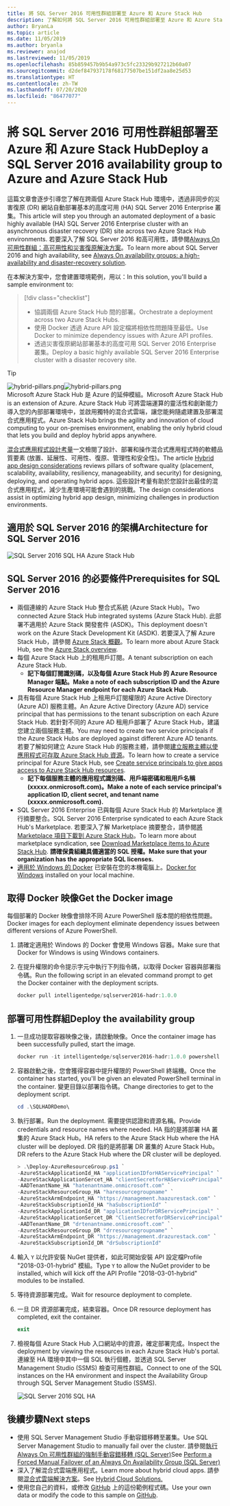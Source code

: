```yaml
---
title: 將 SQL Server 2016 可用性群組部署至 Azure 和 Azure Stack Hub
description: 了解如何將 SQL Server 2016 可用性群組部署至 Azure 和 Azure Stack Hub。
author: BryanLa
ms.topic: article
ms.date: 11/05/2019
ms.author: bryanla
ms.reviewer: anajod
ms.lastreviewed: 11/05/2019
ms.openlocfilehash: 85b859457b9b54a973c5fc23329b927212b60a07
ms.sourcegitcommit: d2def847937178f68177507be151df2aa8e25d53
ms.translationtype: HT
ms.contentlocale: zh-TW
ms.lasthandoff: 07/20/2020
ms.locfileid: "86477077"
---
```

# <a name="deploy-a-sql-server-2016-availability-group-to-azure-and-azure-stack-hub"></a><span data-ttu-id="387a2-103">將 SQL Server 2016 可用性群組部署至 Azure 和 Azure Stack Hub</span><span class="sxs-lookup"><span data-stu-id="387a2-103">Deploy a SQL Server 2016 availability group to Azure and Azure Stack Hub</span></span>

<span data-ttu-id="387a2-104">這篇文章會逐步引導您了解在跨兩個 Azure Stack Hub 環境中，透過非同步的災害復原 (DR) 網站自動部署基本的高度可用 (HA) SQL Server 2016 Enterprise 叢集。</span><span class="sxs-lookup"><span data-stu-id="387a2-104">This article will step you through an automated deployment of a basic highly available (HA) SQL Server 2016 Enterprise cluster with an asynchronous disaster recovery (DR) site across two Azure Stack Hub environments.</span></span> <span data-ttu-id="387a2-105">若要深入了解 SQL Server 2016 和高可用性，請參閱[Always On 可用性群組：高可用性和災害復原解決方案](/sql/database-engine/availability-groups/windows/always-on-availability-groups-sql-server?view=sql-server-2016)。</span><span class="sxs-lookup"><span data-stu-id="387a2-105">To learn more about SQL Server 2016 and high availability, see [Always On availability groups: a high-availability and disaster-recovery solution](/sql/database-engine/availability-groups/windows/always-on-availability-groups-sql-server?view=sql-server-2016).</span></span>

<span data-ttu-id="387a2-106">在本解決方案中，您會建置環境範例，用以：</span><span class="sxs-lookup"><span data-stu-id="387a2-106">In this solution, you'll build a sample environment to:</span></span>

> [!div class="checklist"]
> - <span data-ttu-id="387a2-107">協調兩個 Azure Stack Hub 間的部署。</span><span class="sxs-lookup"><span data-stu-id="387a2-107">Orchestrate a deployment across two Azure Stack Hubs.</span></span>
> - <span data-ttu-id="387a2-108">使用 Docker 透過 Azure API 設定檔將相依性問題降至最低。</span><span class="sxs-lookup"><span data-stu-id="387a2-108">Use Docker to minimize dependency issues with Azure API profiles.</span></span>
> - <span data-ttu-id="387a2-109">透過災害復原網站部署基本的高度可用 SQL Server 2016 Enterprise 叢集。</span><span class="sxs-lookup"><span data-stu-id="387a2-109">Deploy a basic highly available SQL Server 2016 Enterprise cluster with a disaster recovery site.</span></span>

> [!Tip]  
> <span data-ttu-id="387a2-110">![hybrid-pillars.png](./media/solution-deployment-guide-cross-cloud-scaling/hybrid-pillars.png)</span><span class="sxs-lookup"><span data-stu-id="387a2-110">![hybrid-pillars.png](./media/solution-deployment-guide-cross-cloud-scaling/hybrid-pillars.png)</span></span>  
> <span data-ttu-id="387a2-111">Microsoft Azure Stack Hub 是 Azure 的延伸模組。</span><span class="sxs-lookup"><span data-stu-id="387a2-111">Microsoft Azure Stack Hub is an extension of Azure.</span></span> <span data-ttu-id="387a2-112">Azure Stack Hub 可將雲端運算的靈活性和創新能力導入您的內部部署環境中，並啟用獨特的混合式雲端，讓您能夠隨處建置及部署混合式應用程式。</span><span class="sxs-lookup"><span data-stu-id="387a2-112">Azure Stack Hub brings the agility and innovation of cloud computing to your on-premises environment, enabling the only hybrid cloud that lets you build and deploy hybrid apps anywhere.</span></span>  
> 
> <span data-ttu-id="387a2-113">[混合式應用程式設計考量](overview-app-design-considerations.md)一文檢閱了設計、部署和操作混合式應用程式時的軟體品質要素 (放置、延展性、可用性、復原、管理性和安全性)。</span><span class="sxs-lookup"><span data-stu-id="387a2-113">The article [Hybrid app design considerations](overview-app-design-considerations.md) reviews pillars of software quality (placement, scalability, availability, resiliency, manageability, and security) for designing, deploying, and operating hybrid apps.</span></span> <span data-ttu-id="387a2-114">這些設計考量有助於您設計出最佳的混合式應用程式，減少生產環境可能會遇到的挑戰。</span><span class="sxs-lookup"><span data-stu-id="387a2-114">The design considerations assist in optimizing hybrid app design, minimizing challenges in production environments.</span></span>

## <a name="architecture-for-sql-server-2016"></a><span data-ttu-id="387a2-115">適用於 SQL Server 2016 的架構</span><span class="sxs-lookup"><span data-stu-id="387a2-115">Architecture for SQL Server 2016</span></span>

![SQL Server 2016 SQL HA Azure Stack Hub](media/solution-deployment-guide-sql-ha/image1.png)

## <a name="prerequisites-for-sql-server-2016"></a><span data-ttu-id="387a2-117">SQL Server 2016 的必要條件</span><span class="sxs-lookup"><span data-stu-id="387a2-117">Prerequisites for SQL Server 2016</span></span>

- <span data-ttu-id="387a2-118">兩個連線的 Azure Stack Hub 整合式系統 (Azure Stack Hub)。</span><span class="sxs-lookup"><span data-stu-id="387a2-118">Two connected Azure Stack Hub integrated systems (Azure Stack Hub).</span></span> <span data-ttu-id="387a2-119">此部署不適用於 Azure Stack 開發套件 (ASDK)。</span><span class="sxs-lookup"><span data-stu-id="387a2-119">This deployment doesn't work on the Azure Stack Development Kit (ASDK).</span></span> <span data-ttu-id="387a2-120">若要深入了解 Azure Stack Hub，請參閱 [Azure Stack 概觀](https://azure.microsoft.com/overview/azure-stack/)。</span><span class="sxs-lookup"><span data-stu-id="387a2-120">To learn more about Azure Stack Hub, see the [Azure Stack overview](https://azure.microsoft.com/overview/azure-stack/).</span></span>
- <span data-ttu-id="387a2-121">每個 Azure Stack Hub 上的租用戶訂閱。</span><span class="sxs-lookup"><span data-stu-id="387a2-121">A tenant subscription on each Azure Stack Hub.</span></span>
  - <span data-ttu-id="387a2-122">**記下每個訂閱識別碼，以及每個 Azure Stack Hub 的 Azure Resource Manager 端點。**</span><span class="sxs-lookup"><span data-stu-id="387a2-122">**Make a note of each subscription ID and the Azure Resource Manager endpoint for each Azure Stack Hub.**</span></span>
- <span data-ttu-id="387a2-123">具有每個 Azure Stack Hub 上租用戶訂閱權限的 Azure Active Directory (Azure AD) 服務主體。</span><span class="sxs-lookup"><span data-stu-id="387a2-123">An Azure Active Directory (Azure AD) service principal that has permissions to the tenant subscription on each Azure Stack Hub.</span></span> <span data-ttu-id="387a2-124">若針對不同的 Azure AD 租用戶部署了 Azure Stack Hub，建議您建立兩個服務主體。</span><span class="sxs-lookup"><span data-stu-id="387a2-124">You may need to create two service principals if the Azure Stack Hubs are deployed against different Azure AD tenants.</span></span> <span data-ttu-id="387a2-125">若要了解如何建立 Azure Stack Hub 的服務主體，請參閱[建立服務主體以使應用程式可存取 Azure Stack Hub 資源](/azure-stack/user/azure-stack-create-service-principals)。</span><span class="sxs-lookup"><span data-stu-id="387a2-125">To learn how to create a service principal for Azure Stack Hub, see [Create service principals to give apps access to Azure Stack Hub resources](/azure-stack/user/azure-stack-create-service-principals).</span></span>
  - <span data-ttu-id="387a2-126">**記下每個服務主體的應用程式識別碼、用戶端密碼和租用戶名稱 (xxxxx.onmicrosoft.com)。**</span><span class="sxs-lookup"><span data-stu-id="387a2-126">**Make a note of each service principal's application ID, client secret, and tenant name (xxxxx.onmicrosoft.com).**</span></span>
- <span data-ttu-id="387a2-127">SQL Server 2016 Enterprise 已與每個 Azure Stack Hub 的 Marketplace 進行摘要整合。</span><span class="sxs-lookup"><span data-stu-id="387a2-127">SQL Server 2016 Enterprise syndicated to each Azure Stack Hub's Marketplace.</span></span> <span data-ttu-id="387a2-128">若要深入了解 Marketplace 摘要整合，請參閱[將 Marketplace 項目下載到 Azure Stack Hub](/azure-stack/operator/azure-stack-download-azure-marketplace-item)。</span><span class="sxs-lookup"><span data-stu-id="387a2-128">To learn more about marketplace syndication, see [Download Marketplace items to Azure Stack Hub](/azure-stack/operator/azure-stack-download-azure-marketplace-item).</span></span>
    <span data-ttu-id="387a2-129">**請確保貴組織具備適當的 SQL 授權。**</span><span class="sxs-lookup"><span data-stu-id="387a2-129">**Make sure that your organization has the appropriate SQL licenses.**</span></span>
- <span data-ttu-id="387a2-130">[適用於 Windows 的 Docker](https://docs.docker.com/docker-for-windows/) 已安裝在您的本機電腦上。</span><span class="sxs-lookup"><span data-stu-id="387a2-130">[Docker for Windows](https://docs.docker.com/docker-for-windows/) installed on your local machine.</span></span>

## <a name="get-the-docker-image"></a><span data-ttu-id="387a2-131">取得 Docker 映像</span><span class="sxs-lookup"><span data-stu-id="387a2-131">Get the Docker image</span></span>

<span data-ttu-id="387a2-132">每個部署的 Docker 映像會排除不同 Azure PowerShell 版本間的相依性問題。</span><span class="sxs-lookup"><span data-stu-id="387a2-132">Docker images for each deployment eliminate dependency issues between different versions of Azure PowerShell.</span></span>

1. <span data-ttu-id="387a2-133">請確定適用於 Windows 的 Docker 會使用 Windows 容器。</span><span class="sxs-lookup"><span data-stu-id="387a2-133">Make sure that Docker for Windows is using Windows containers.</span></span>
2. <span data-ttu-id="387a2-134">在提升權限的命令提示字元中執行下列指令碼，以取得 Docker 容器與部署指令碼。</span><span class="sxs-lookup"><span data-stu-id="387a2-134">Run the following script in an elevated command prompt to get the Docker container with the deployment scripts.</span></span>

    ```powershell  
    docker pull intelligentedge/sqlserver2016-hadr:1.0.0
    ```

## <a name="deploy-the-availability-group"></a><span data-ttu-id="387a2-135">部署可用性群組</span><span class="sxs-lookup"><span data-stu-id="387a2-135">Deploy the availability group</span></span>

1. <span data-ttu-id="387a2-136">一旦成功提取容器映像之後，請啟動映像。</span><span class="sxs-lookup"><span data-stu-id="387a2-136">Once the container image has been successfully pulled, start the image.</span></span>

      ```powershell  
      docker run -it intelligentedge/sqlserver2016-hadr:1.0.0 powershell
      ```

2. <span data-ttu-id="387a2-137">容器啟動之後，您會獲得容器中提升權限的 PowerShell 終端機。</span><span class="sxs-lookup"><span data-stu-id="387a2-137">Once the container has started, you'll be given an elevated PowerShell terminal in the container.</span></span> <span data-ttu-id="387a2-138">變更目錄以部署指令碼。</span><span class="sxs-lookup"><span data-stu-id="387a2-138">Change directories to get to the deployment script.</span></span>

      ```powershell  
      cd .\SQLHADRDemo\
      ```

3. <span data-ttu-id="387a2-139">執行部署。</span><span class="sxs-lookup"><span data-stu-id="387a2-139">Run the deployment.</span></span> <span data-ttu-id="387a2-140">需要提供認證和資源名稱。</span><span class="sxs-lookup"><span data-stu-id="387a2-140">Provide credentials and resource names where needed.</span></span> <span data-ttu-id="387a2-141">HA 指的是將部署 HA 叢集的 Azure Stack Hub。</span><span class="sxs-lookup"><span data-stu-id="387a2-141">HA refers to the Azure Stack Hub where the HA cluster will be deployed.</span></span> <span data-ttu-id="387a2-142">DR 指的是將部署 DR 叢集的 Azure Stack Hub。</span><span class="sxs-lookup"><span data-stu-id="387a2-142">DR refers to the Azure Stack Hub where the DR cluster will be deployed.</span></span>

      ```powershell
      > .\Deploy-AzureResourceGroup.ps1 `
      -AzureStackApplicationId_HA "applicationIDforHAServicePrincipal" `
      -AzureStackApplicationSercet_HA "clientSecretforHAServicePrincipal" `
      -AADTenantName_HA "hatenantname.onmicrosoft.com" `
      -AzureStackResourceGroup_HA "haresourcegroupname" `
      -AzureStackArmEndpoint_HA "https://management.haazurestack.com" `
      -AzureStackSubscriptionId_HA "haSubscriptionId" `
      -AzureStackApplicationId_DR "applicationIDforDRServicePrincipal" `
      -AzureStackApplicationSercet_DR "ClientSecretforDRServicePrincipal" `
      -AADTenantName_DR "drtenantname.onmicrosoft.com" `
      -AzureStackResourceGroup_DR "drresourcegroupname" `
      -AzureStackArmEndpoint_DR "https://management.drazurestack.com" `
      -AzureStackSubscriptionId_DR "drSubscriptionId"
      ```

4. <span data-ttu-id="387a2-143">輸入 `Y` 以允許安裝 NuGet 提供者，如此可開始安裝 API 設定檔Profile "2018-03-01-hybrid" 模組。</span><span class="sxs-lookup"><span data-stu-id="387a2-143">Type `Y` to allow the NuGet provider to be installed, which will kick off the API Profile "2018-03-01-hybrid" modules to be installed.</span></span>

5. <span data-ttu-id="387a2-144">等待資源部署完成。</span><span class="sxs-lookup"><span data-stu-id="387a2-144">Wait for resource deployment to complete.</span></span>

6. <span data-ttu-id="387a2-145">一旦 DR 資源部署完成，結束容器。</span><span class="sxs-lookup"><span data-stu-id="387a2-145">Once DR resource deployment has completed, exit the container.</span></span>

      ```powershell
      exit
      ```

7. <span data-ttu-id="387a2-146">檢視每個 Azure Stack Hub 入口網站中的資源，確定部署完成。</span><span class="sxs-lookup"><span data-stu-id="387a2-146">Inspect the deployment by viewing the resources in each Azure Stack Hub's portal.</span></span> <span data-ttu-id="387a2-147">連線至 HA 環境中其中一個 SQL 執行個體，並透過 SQL Server Management Studio (SSMS) 檢查可用性群組。</span><span class="sxs-lookup"><span data-stu-id="387a2-147">Connect to one of the SQL instances on the HA environment and inspect the Availability Group through SQL Server Management Studio (SSMS).</span></span>

    ![SQL Server 2016 SQL HA](media/solution-deployment-guide-sql-ha/image2.png)

## <a name="next-steps"></a><span data-ttu-id="387a2-149">後續步驟</span><span class="sxs-lookup"><span data-stu-id="387a2-149">Next steps</span></span>

- <span data-ttu-id="387a2-150">使用 SQL Server Management Studio 手動容錯移轉至叢集。</span><span class="sxs-lookup"><span data-stu-id="387a2-150">Use SQL Server Management Studio to manually fail over the cluster.</span></span> <span data-ttu-id="387a2-151">請參閱[執行 Always On 可用性群組的強制手動容錯移轉 (SQL Server)](/sql/database-engine/availability-groups/windows/perform-a-forced-manual-failover-of-an-availability-group-sql-server?view=sql-server-2017)</span><span class="sxs-lookup"><span data-stu-id="387a2-151">See [Perform a Forced Manual Failover of an Always On Availability Group (SQL Server)](/sql/database-engine/availability-groups/windows/perform-a-forced-manual-failover-of-an-availability-group-sql-server?view=sql-server-2017)</span></span>
- <span data-ttu-id="387a2-152">深入了解混合式雲端應用程式。</span><span class="sxs-lookup"><span data-stu-id="387a2-152">Learn more about hybrid cloud apps.</span></span> <span data-ttu-id="387a2-153">請參閱[混合式雲端解決方案](https://aka.ms/azsdevtutorials)。</span><span class="sxs-lookup"><span data-stu-id="387a2-153">See [Hybrid Cloud Solutions.](https://aka.ms/azsdevtutorials)</span></span>
- <span data-ttu-id="387a2-154">使用您自己的資料，或修改 [GitHub](https://github.com/Azure-Samples/azure-intelligent-edge-patterns) 上的這份範例程式碼。</span><span class="sxs-lookup"><span data-stu-id="387a2-154">Use your own data or modify the code to this sample on [GitHub](https://github.com/Azure-Samples/azure-intelligent-edge-patterns).</span></span>
